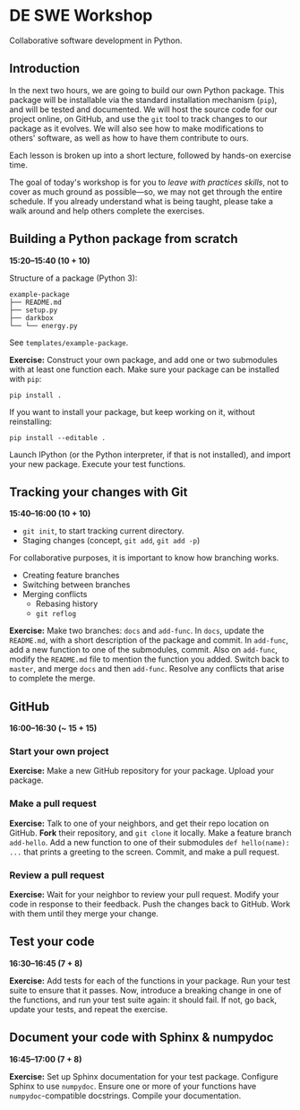 # DE SWE Workshop

Collaborative software development in Python.

## Introduction

In the next two hours, we are going to build our own Python package.
This package will be installable via the standard installation
mechanism (`pip`), and will be tested and documented.  We will host
the source code for our project online, on GitHub, and use the `git`
tool to track changes to our package as it evolves.  We will also see
how to make modifications to others' software, as well as how to have
them contribute to ours.

Each lesson is broken up into a short lecture, followed by hands-on
exercise time.

The goal of today's workshop is for you to *leave with practices
skills*, not to cover as much ground as possible—so, we may not get
through the entire schedule.  If you already understand what is being
taught, please take a walk around and help others complete the
exercises.

## Building a Python package from scratch

**15:20–15:40 (10 + 10)**

Structure of a package (Python 3):

```
example-package
├── README.md
├── setup.py
├── darkbox
└── └── energy.py
```

See `templates/example-package`.

**Exercise:** Construct your own package, and add one or two
submodules with at least one function each.  Make sure your
package can be installed with `pip`:

```
pip install .
```

If you want to install your package, but keep working on it, without
reinstalling:

```
pip install --editable .
```

Launch IPython (or the Python interpreter, if that is not installed),
and import your new package.  Execute your test functions.

## Tracking your changes with Git

**15:40–16:00 (10 + 10)**

- `git init`, to start tracking current directory.
- Staging changes (concept, `git add`, `git add -p`)

For collaborative purposes, it is important to know how branching
works.

- Creating feature branches
- Switching between branches
- Merging conflicts
  - Rebasing history
  - `git reflog`

**Exercise:** Make two branches: `docs` and `add-func`.  In `docs`,
update the `README.md`, with a short description of the package and
commit.  In `add-func`, add a new function to one of the submodules,
commit.  Also on `add-func`, modify the `README.md` file to mention
the function you added.  Switch back to `master`, and merge `docs` and
then `add-func`.  Resolve any conflicts that arise to complete the
merge.

## GitHub

**16:00–16:30 (~ 15 + 15)**

### Start your own project

**Exercise:** Make a new GitHub repository for your package.  Upload
your package.

### Make a pull request

**Exercise:** Talk to one of your neighbors, and get their repo
location on GitHub.  **Fork** their repository, and `git clone` it
locally.  Make a feature branch `add-hello`.  Add a new function to
one of their submodules `def hello(name): ...` that prints a greeting
to the screen.  Commit, and make a pull request.

### Review a pull request

**Exercise:** Wait for your neighbor to review your pull request.
Modify your code in response to their feedback.  Push the changes back
to GitHub.  Work with them until they merge your change.

## Test your code

**16:30–16:45 (7 + 8)**

**Exercise:** Add tests for each of the functions in your package.
Run your test suite to ensure that it passes.  Now, introduce a
breaking change in one of the functions, and run your test suite
again: it should fail.  If not, go back, update your tests, and repeat
the exercise.

## Document your code with Sphinx & numpydoc

**16:45–17:00 (7 + 8)**

**Exercise:** Set up Sphinx documentation for your test package.
Configure Sphinx to use `numpydoc`.  Ensure one or more of your
functions have `numpydoc`-compatible docstrings.  Compile your
documentation.
